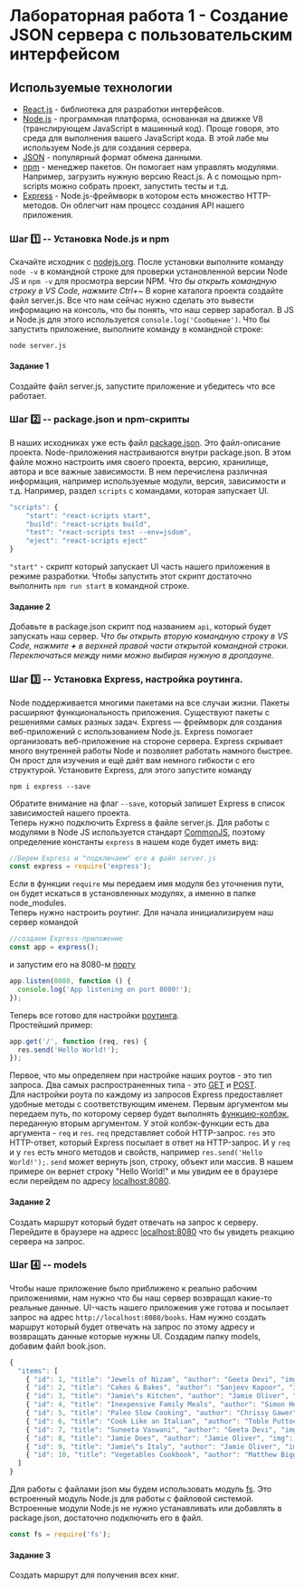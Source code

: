 # Лабораторная работа 1 - Создание JSON сервера с пользовательским интерфейсом
## Используемые технологии
* [React.js](https://reactjs.org/) - библиотека для разработки интерфейсов.
* [Node.js](https://nodejs.org/en/) - программная платформа, основанная на движке V8 (транслирующем JavaScript в машинный код). Проще говоря, это среда для выполнения вашего JavaScript кода. В этой лабе мы используем Node.js для создания сервера.
* [JSON](http://www.json.org/json-ru.html) - популярный формат обмена данными.
* [npm](https://www.npmjs.com/) - менеджер пакетов. Он помогает нам управлять модулями. Например, загрузить нужную версию React.js. А с помощью npm-scripts можно собрать проект, запустить тесты и т.д.
* [Express](http://expressjs.com/ru/) - Node.js-фреймворк в котором есть множество HTTP-методов. Он облегчит нам процесс создания API нашего приложения.

### Шаг :one: -- Установка Node.js и npm
Скачайте исходник с [nodejs.org](https://nodejs.org/en/). После установки выполните команду `node -v` в командной строке для проверки установленной версии Node JS и `npm -v` для просмотра версии NPM. _Что бы открыть командную строку в VS Code, нажмите Ctrl+~_
В корне каталога проекта создайте файл server.js. Все что нам сейчас нужно сделать это вывести информацию на консоль, что бы понять, что наш сервер заработал. В JS и Node.js для этого используется `console.log('Сообщение')`.
Что бы запустить приложение, выполните команду в командной строке:
```
node server.js
```
#### Задание 1
Создайте файл server.js, запустите приложение и убедитесь что все работает.

### Шаг :two: -- package.json и npm-скрипты
В наших исходниках уже есть файл [package.json](https://maxfarseer.gitbooks.io/redux-course-ru/content/sozdaniepackagejson_md.html). Это файл-описание проекта. Node-приложения настраиваются внутри package.json. В этом файле можно настроить имя своего проекта, версию, хранилище, автора и все важные зависимости. В нем перечислена различная информация, например используемые модули, версия, зависимости и т.д.
Например, раздел `scripts` с командами, которая запускает UI.
```javascript
"scripts": {
    "start": "react-scripts start",
    "build": "react-scripts build",
    "test": "react-scripts test --env=jsdom",
    "eject": "react-scripts eject"
}
```
`"start"` - скрипт который запускает UI часть нашего приложения в режиме разработки. Чтобы запустить этот скрипт достаточно выполнить `npm run start` в командной строке.
#### Задание 2
Добавьте в package.json скрипт под названием `api`, который будет запускать наш сервер. _Что бы открыть вторую командную строку в VS Code, нажмите __+__ в верхней правой части открытой командной строки. Переключаться между ними можно выбирая нужную в дропдауне._ 

### Шаг :three: -- Установка Express, настройка роутинга.
Node поддерживается многими пакетами на все случаи жизни. Пакеты расширяют функциональность приложения. Существуют пакеты с решениями самых разных задач. Express — фреймворк для создания веб-приложений с использованием Node.js. Express помогает организовать веб-приложение на стороне сервера. Express скрывает много внутренней работы Node и позволяет работать намного быстрее. Он прост для изучения и ещё даёт вам немного гибкости с его структурой.
Установите Express, для этого запустите команду
```
npm i express --save
```
Обратите внимание на флаг `--save`, который запишет Express в список зависимостей нашего проекта.<br />
Теперь нужно подключить Express в файле server.js. Для работы с модулями в Node JS используется стандарт [CommonJS](https://habrahabr.ru/company/nixsolutions/blog/261141/), поэтому определение константы `express` в нашем коде будет иметь вид:
```javascript
//Берем Express и "подключаем" его в файл server.js
const express = require('express');
```
Если в функции `require` мы передаем имя модуля без уточнения пути, он будет искаться в установленных модулях, а именно в папке node_modules. <br />
Теперь нужно настроить роутинг. Для начала инициализируем наш сервер командой 
```javascript
//создаем Express-приложение
const app = express();
```
и запустим его на 8080-м [порту](https://ru.wikipedia.org/wiki/%D0%9F%D0%BE%D1%80%D1%82_(%D0%BA%D0%BE%D0%BC%D0%BF%D1%8C%D1%8E%D1%82%D0%B5%D1%80%D0%BD%D1%8B%D0%B5_%D1%81%D0%B5%D1%82%D0%B8))
```javascript
app.listen(8080, function () {
  console.log('App listening on port 8080!');
});
```
Теперь все готово для настройки [роутинга](http://expressjs.com/ru/guide/routing.html).<br />
Простейший пример:
```javascript
app.get('/', function (req, res) {
  res.send('Hello World!');
});
```
Первое, что мы определяем при настройке наших роутов - это тип запроса. Два самых распространенных типа - это [GET](https://ru.wikipedia.org/wiki/HTTP#GET) и [POST](https://ru.wikipedia.org/wiki/HTTP#POST).<br />
Для настройки роута по каждому из запросов Express предоставляет удобные методы с соответствующим именем. Первым аргументом мы передаем путь, по которому сервер будет выполнять [функцию-колбэк](https://ru.hexlet.io/blog/posts/javascript-what-the-heck-is-a-callback), переданную вторым аргументом. У этой колбэк-функции есть два аргумента - `req` и `res`.
`req` представляет собой HTTP-запрос. `res` это HTTP-ответ, который Express посылает в ответ на HTTP-запрос. И у `req` и у `res` есть много методов и свойств, например `res.send('Hello World!');`. `send` может вернуть json, строку, объект или массив. В нашем примере он вернет строку "Hello World!" и мы увидим ее в браузере если перейдем по адресу [localhost:8080](http://localhost:8080/).
#### Задание 2
Создать маршрут который будет отвечать на запрос к серверу. Перейдите в браузере на адресс [localhost:8080](http://localhost:8080/) что бы увидеть реакцию сервера на запрос.

### Шаг :four: -- models
Чтобы наше приложение было приближено к реально рабочим приложениями, нам нужно что бы наш сервер возвращал какие-то реальные данные. UI-часть нашего приложения уже готова и посылает запрос на адрес `http://localhost:8080/books`. Нам нужно создать маршрут который будет отвечать на запрос по этому адресу и возвращать данные которые нужны UI.
Создадим папку models, добавим файл book.json. 
```javascript
{
  "items": [
    { "id": 1, "title": "Jewels of Nizam", "author": "Geeta Devi", "img": "JewelsOfNizam.jpg", "stars": 5, "labels": "label1" },
    { "id": 2, "title": "Cakes & Bakes", "author": "Sanjeev Kapoor", "img": "CakesAndBakes.jpg", "stars": 5, "labels": "label1" },
    { "id": 3, "title": "Jamie\"s Kitchen", "author": "Jamie Oliver", "img": "JamiesKitchen.jpg", "stars": 4, "labels": "label1" },
    { "id": 4, "title": "Inexpensive Family Meals", "author": "Simon Holst", "img": "InexpensiveFamilyMeals.jpg", "stars": 3, "labels": "label2" },
    { "id": 5, "title": "Paleo Slow Cooking", "author": "Chrissy Gawer", "img": "PaleoSlowCooking.jpg", "stars": 4, "labels": "label1" },
    { "id": 6, "title": "Cook Like an Italian", "author": "Toble Puttock", "img": "CookLikeAnItalian.jpg", "stars": 3, "labels": "label1" },
    { "id": 7, "title": "Suneeta Vaswani", "author": "Geeta Devi", "img": "SuneetaVaswani.jpg", "stars": 5, "labels": "label2" },
    { "id": 8, "title": "Jamie Does", "author": "Jamie Oliver", "img": "JamieDoes.jpg", "stars": 3, "labels": "label2" },
    { "id": 9, "title": "Jamie\"s Italy", "author": "Jamie Oliver", "img": "JamiesItaly.jpg", "stars": 5, "labels": "label1" },
    { "id": 10, "title": "Vegetables Cookbook", "author": "Matthew Biggs", "img": "VegetablesCookbook.jpg", "stars": 3, "labels": "label2" }
  ]
}
```
Для работы с файлами json мы будем использовать модуль [fs](https://js-node.ru/site/article?id=23). Это встроенный модуль Node.js для работы с файловой системой. Встроенные модули Node.js не нужно устанавливать или добавлять в package.json, достаточно подключить его в файл.
```javascript
const fs = require('fs');
```
#### Задание 3
Создать маршрут для получения всех книг.